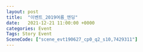 ```yaml
---
layout: post
title:  "이벤트_2019여름_엔딩"
date:   2021-12-21 11:00:00 +0000
categories: Event
Tags: Story Event
SceneCode: ["scene_evt190627_cp0_q2_s10,7429311"]
---
```

